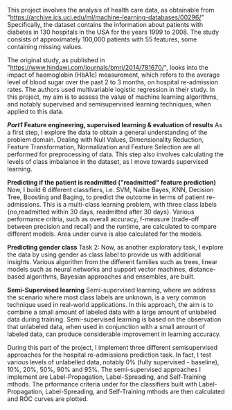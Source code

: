 This project involves the analysis of health care data, as obtainable from "https://archive.ics.uci.edu/ml/machine-learning-databases/00296/"
Specifically, the dataset contains the information about patients with diabetes in 130 hospitals in the USA for the years 1999 to 2008. The study consists of approximately 100,000 patients with 55 features, some containing missing values.

The original study, as published in "https://www.hindawi.com/journals/bmri/2014/781670/", looks into the impact of haemoglobin (HbA1c) measurement, which refers to the average level of blood sugar over the past 2 to 3 months, on hospital re-admission rates. The authors used multivariable logistic regression in their study. In this project, my aim is to assess the value of machine learning algorithms, and notably supervised and semisupervised learning techniques, when applied to this data.



***Part1***
**Feature engineering, supervised learning & evaluation of results**
As a first step, I explore the data to obtain a general understanding of the problem domain. Dealing with Null Values, Dimensionality Reduction, Feature Transformation, Normalization and Feature Selection are all performed for preprocessing of data. This step also involves calculating the levels of class imbalance in the dataset, as I move towards supervised learning.

**Predicting if the patient is readmitted ("readmitted" feature prediction)**
Now, I build 6 different classifiers, i.e. SVM, Naibe Bayes, KNN, Decision Tree, Boosting and Baging, to predict the outcome in terms of patient re-admissions. This is a multi-class learning problem, with three class labels {no,readmitted within 30 days, readmitted after 30 days}. Various performance critria, such as overall accuracy, f-measure (trade-off between precision and recall) and the runtime, are calculated to compare different models. Area under curve is also calculated for the models.

**Predicting gender class**
Task 2: Now, as another exploratory task, I explore the data by using gender as class label to provide us with additional insights.
Various algorithm from the different families such as trees, linear models such as neural networks and support vector machines,
distance-based algorithms, Bayesian approaches and ensembles, are built.

**Semi-Supervised learning**
Semi-supervised learning, where we address the scenario where most class labels are unknown, is a very common technique used in real-world applications. In this approach, the aim is to combine a small amount of labeled data with a large amount of unlabeled data during training. Semi-supervised learning is based on the observation that unlabeled data, when used in conjunction with a small amount of labeled data, can produce considerable improvement in learning accuracy.

During this part of the project, I implement three different semisupervised approaches for the hospital re-admissions prediction task. In fact, I test various levels of unlabelled data, notably 0% (fully supervised - baseline), 10%, 20%, 50%, 90% and 95%. The semi-supervised approaches I implement are Label-Propagation, Label-Spreading, and Self-Training mthods. The prformance criteria under for the classifiers built with Label-Propagation, Label-Spreading, and Self-Training mthods are then calculated and ROC curves are plotted.
